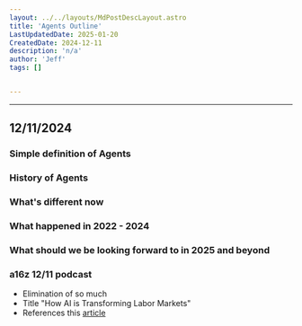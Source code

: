 ```yaml
---
layout: ../../layouts/MdPostDescLayout.astro
title: 'Agents Outline'
LastUpdatedDate: 2025-01-20
CreatedDate: 2024-12-11
description: 'n/a'
author: 'Jeff'
tags: []


---
```

***

## 12/11/2024

### Simple definition of Agents
### History of Agents
### What's different now
### What happened in 2022 - 2024
### What should we be looking forward to in 2025 and beyond
### a16z 12/11 podcast
* Elimination of so much
* Title "How AI is Transforming Labor Markets"
* References this [article](https://a16z.com/ai-turns-capital-to-labor/)
